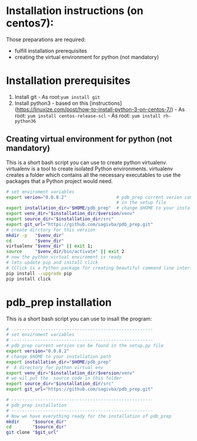 # Installation instructions (on centos7):
Those preparations are required:
- fulfill installation prerequisites
- creating the virtual environment for python (not mandatory)

# Installation prerequisites
1. Install git - As root:```yum install git```
2. Install python3 - based on this [instructions] (https://linuxize.com/post/how-to-install-python-3-on-centos-7/)
		- As root: ```yum install centos-release-scl```
		- As root: ```yum install rh-python36```
		
## Creating virtual environment for python (not mandatory)
This is a short bash script you can use to create python virtualenv.
virtualenv is a tool to create isolated Python environments. virtualenv creates a folder which contains all the necessary executables to use the packages that a Python project would need.
```bash
# set enviroment variables
export verion="0.0.8.2"                   # pdb_prep current verion can be found 
                                          # in the setup file
export installation_dir="$HOME/pdb_prep"  # change $HOME to your installation path
export venv_dir="$installation_dir/$version/venv"
export source_dir="$installation_dir/src"
export git_url="https://github.com/sagivba/pdb_prep.git"
# create dirctory for this version
mkdir -p   "$venv_dir" 
cd         "$venv_dir"
virtualenv "$venv_dir" || exit 1;
source     "$venv_dir/bin/activate" || exit 2
# now the python virtual enviroment is ready
# lets update pip and install click
# (Click is a Python package for creating beautiful command line interfaces)
pip install --upgrade pip
pip install click
```
# pdb_prep installation
This is a short bash script you can use to insall the program:

```bash
# ------------------------------------------------------
# set enviroment variables
# ------------------------------------------------------
# pdb_prep current version can be found in the setup.py file
export version="0.0.8.2" 
# change $HOME to your installation path
export installation_dir="$HOME/pdb_prep"  
#  A directory for python virtual env
export venv_dir="$installation_dir/$version/venv"
# we wil put the  source code in this folder
export source_dir="$installation_dir/src"
export git_url="https://github.com/sagivba/pdb_prep.git"

# ------------------------------------------------------
# pdb_prep installation
# ------------------------------------------------------
# Now we have everything ready for the installation of pdb_prep
mkdir     "$source_dir"
cd        "$source_dir"
git clone "$git_url"
```
